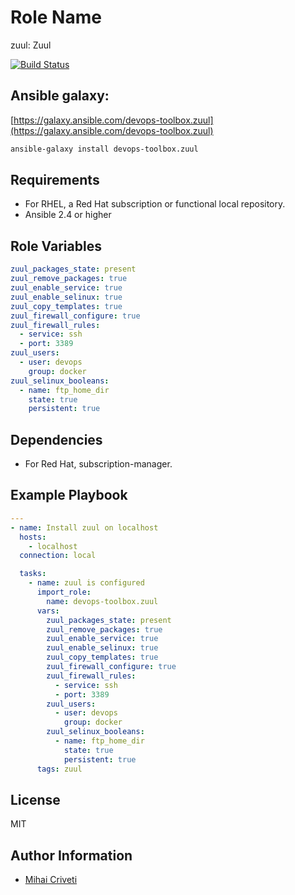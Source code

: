 Role Name
=========

zuul: Zuul

[![Build Status](https://travis-ci.org/cmihai-ansible/zuul.svg?branch=master)](https://travis-ci.org/cmihai-ansible/zuul)

Ansible galaxy:
---------------

[https://galaxy.ansible.com/devops-toolbox.zuul](https://galaxy.ansible.com/devops-toolbox.zuul)

```bash
ansible-galaxy install devops-toolbox.zuul
```

Requirements
------------

- For RHEL, a Red Hat subscription or functional local repository.
- Ansible 2.4 or higher

Role Variables
--------------

```yaml
zuul_packages_state: present
zuul_remove_packages: true
zuul_enable_service: true
zuul_enable_selinux: true
zuul_copy_templates: true
zuul_firewall_configure: true
zuul_firewall_rules:
  - service: ssh
  - port: 3389
zuul_users:
  - user: devops
    group: docker
zuul_selinux_booleans:
  - name: ftp_home_dir
    state: true
    persistent: true
```

Dependencies
------------

- For Red Hat, subscription-manager.

Example Playbook
----------------

```yaml
---
- name: Install zuul on localhost
  hosts:
    - localhost
  connection: local

  tasks:
    - name: zuul is configured
      import_role:
        name: devops-toolbox.zuul
      vars:
        zuul_packages_state: present
        zuul_remove_packages: true
        zuul_enable_service: true
        zuul_enable_selinux: true
        zuul_copy_templates: true
        zuul_firewall_configure: true
        zuul_firewall_rules:
          - service: ssh
          - port: 3389
        zuul_users:
          - user: devops
            group: docker
        zuul_selinux_booleans:
          - name: ftp_home_dir
            state: true
            persistent: true
      tags: zuul
```

License
-------

MIT

Author Information
------------------

- [Mihai Criveti](https://www.linkedin.com/in/devops-toolbox.)
